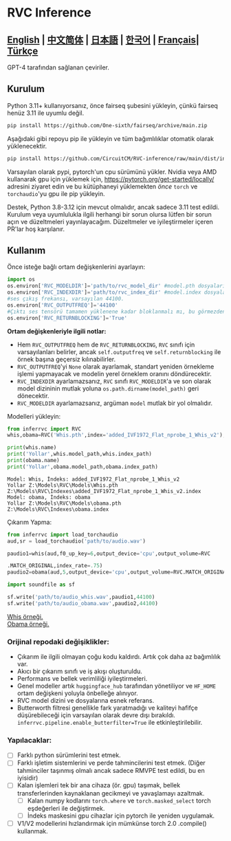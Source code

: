 # RVC Inference

[**English**](../README.md) | [**中文简体**](./README.ch.md) | [**日本語**](./README.ja.md) | [**한국어**](./README.ko.md) | [**Français**](./README.fr.md)| [**Türkçe**](./README.tr.md)
------
GPT-4 tarafından sağlanan çeviriler.

## Kurulum
Python 3.11+ kullanıyorsanız, önce fairseq şubesini yükleyin, çünkü fairseq henüz 3.11 ile uyumlu değil.
```bash
pip install https://github.com/One-sixth/fairseq/archive/main.zip
```

Aşağıdaki gibi repoyu pip ile yükleyin ve tüm bağımlılıklar otomatik olarak yüklenecektir.
```bash
pip install https://github.com/CircuitCM/RVC-inference/raw/main/dist/inferrvc-1.0-py3-none-any.whl
```
Varsayılan olarak pypi, pytorch'un cpu sürümünü yükler. Nvidia veya AMD kullanarak gpu için yüklemek için, https://pytorch.org/get-started/locally/ adresini ziyaret edin ve bu kütüphaneyi yüklemekten _önce_ `torch` ve `torchaudio`'yu gpu ile pip yükleyin.

Destek, Python 3.8-3.12 için mevcut olmalıdır, ancak sadece 3.11 test edildi. Kurulum veya uyumlulukla ilgili herhangi bir sorun olursa lütfen bir sorun açın ve düzeltmeleri yayınlayacağım.
Düzeltmeler ve iyileştirmeler içeren PR'lar hoş karşılanır.

## Kullanım
Önce isteğe bağlı ortam değişkenlerini ayarlayın:
```python
import os
os.environ['RVC_MODELDIR']='path/to/rvc_model_dir' #model.pth dosyalarının saklandığı yer.
os.environ['RVC_INDEXDIR']='path/to/rvc_index_dir' #model.index dosyalarının saklandığı yer.
#ses çıkış frekansı, varsayılan 44100.
os.environ['RVC_OUTPUTFREQ']='44100'
#Çıktı ses tensörü tamamen yüklenene kadar bloklanmalı mı, bu görmezden gelinebilir. Ancak daha büyük bir torch hattında çalıştırmak istiyorsanız, False olarak ayarlamak performansı biraz iyileştirecektir.
os.environ['RVC_RETURNBLOCKING']='True'
```
**Ortam değişkenleriyle ilgili notlar:**
- Hem `RVC_OUTPUTFREQ` hem de `RVC_RETURNBLOCKING`, `RVC` sınıfı için varsayılanları belirler, ancak `self.outputfreq` ve `self.returnblocking` ile örnek başına geçersiz kılınabilirler.
- `RVC_OUTPUTFREQ`'yi `None` olarak ayarlamak, standart yeniden örnekleme işlemi yapmayacak ve modelin yerel örneklem oranını döndürecektir.
- `RVC_INDEXDIR` ayarlamazsanız, `RVC` sınıfı `RVC_MODELDIR`'a ve son olarak model dizininin mutlak yoluna `os.path.dirname(model_path)` geri dönecektir.
- `RVC_MODELDIR` ayarlamazsanız, argüman `model` mutlak bir yol olmalıdır.

Modelleri yükleyin:
```python
from inferrvc import RVC
whis,obama=RVC('Whis.pth',index='added_IVF1972_Flat_nprobe_1_Whis_v2'),RVC(model='obama')

print(whis.name)
print('Yollar',whis.model_path,whis.index_path)
print(obama.name)
print('Yollar',obama.model_path,obama.index_path)
```
```text
Model: Whis, İndeks: added_IVF1972_Flat_nprobe_1_Whis_v2
Yollar Z:\Models\RVC\Models\Whis.pth Z:\Models\RVC\Indexes\added_IVF1972_Flat_nprobe_1_Whis_v2.index
Model: obama, İndeks: obama
Yollar Z:\Models\RVC\Models\obama.pth Z:\Models\RVC\Indexes\obama.index
```

Çıkarım Yapma:
```python
from inferrvc import load_torchaudio
aud,sr = load_torchaudio('path/to/audio.wav')

paudio1=whis(aud,f0_up_key=6,output_device='cpu',output_volume=RVC

.MATCH_ORIGINAL,index_rate=.75)
paudio2=obama(aud,5,output_device='cpu',output_volume=RVC.MATCH_ORIGINAL,index_rate=.9)

import soundfile as sf

sf.write('path/to/audio_whis.wav',paudio1,44100)
sf.write('path/to/audio_obama.wav',paudio2,44100)
```
[Whis örneği.](./docs/audio_whis.wav)  
[Obama örneği.](./docs/audio_obama.wav)

### Orijinal repodaki değişiklikler:
 - Çıkarım ile ilgili olmayan çoğu kodu kaldırdı. Artık çok daha az bağımlılık var.
 - Akıcı bir çıkarım sınıfı ve iş akışı oluşturuldu.
 - Performans ve bellek verimliliği iyileştirmeleri.
 - Genel modeller artık `huggingface_hub` tarafından yönetiliyor ve `HF_HOME` ortam değişkeni yoluyla önbelleğe alınıyor.
 - RVC model dizini ve dosyalarına esnek referans.
 - Butterworth filtresi genellikle fark yaratmadığı ve kaliteyi hafifçe düşürebileceği için varsayılan olarak devre dışı bırakıldı. `inferrvc.pipeline.enable_butterfilter=True` ile etkinleştirilebilir.

### Yapılacaklar:
- [ ] Farklı python sürümlerini test etmek.
- [ ] Farklı işletim sistemlerini ve perde tahmincilerini test etmek. (Diğer tahminciler taşınmış olmalı ancak sadece RMVPE test edildi, bu en iyisidir)
- [ ] Kalan işlemleri tek bir ana cihaza (ör. gpu) taşımak, bellek transferlerinden kaynaklanan gecikmeyi ve yavaşlamayı azaltmak.
  - [ ] Kalan numpy kodlarını `torch.where` ve `torch.masked_select` torch eşdeğerleri ile değiştirmek.
  - [ ] İndeks maskesini gpu cihazlar için pytorch ile yeniden uygulamak.
- [ ] V1/V2 modellerini hızlandırmak için mümkünse torch 2.0 .compile() kullanmak.
